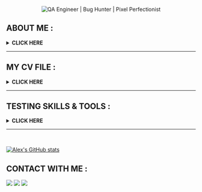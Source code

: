 <p align="center">
  <img src="https://iili.io/3Qtf1Hu.gif" alt="QA Engineer | Bug Hunter | Pixel Perfectionist" />
</p>

## ABOUT ME :
<details>
<summary><strong>CLICK HERE</strong></summary>  
  
## 👋 Hi, I'm Alex
**QA Engineer with 5+ years of experience in manual testing of web applications.**  
I specialize in functionality, responsiveness, and UX testing across **WordPress**, **Elementor**, **WooCommerce**, and **HTML/CSS**-based websites. Skilled in test case execution, bug reporting, cross-browser/device testing, and validation of third-party integrations such as **Mailchimp**.  
Detail-oriented with a solid understanding of front-end development, and proven success in agile, cross-functional teams using **Teamwork**.

### Responsibilities:

-  Performed **manual testing** of websites built with WordPress, Elementor, and WooCommerce  
-  Tested **new UI/UX designs** for accuracy and alignment with design specifications  
-  Created and executed **detailed checklists**, test cases, and testing documentation  
-  Reported bugs, verified fixes, and conducted **regression testing**  
-  Conducted **cross-browser** and **cross-device testing** to ensure compatibility  
-  Validated **responsive layouts** and markup-to-HTML conversion for visual and functional accuracy  
-  Verified **Mailchimp integration**, including email subscription and automation flows  
-  Provided **ongoing QA support** and post-deployment testing for live websites  
-  Used **Teamwork** to manage tasks, track progress, and collaborate in **agile teams**
  
</details>

---

## MY CV FILE :
<details>
<summary><strong>CLICK HERE</strong></summary>
</br>
  
[![Resume](https://img.icons8.com/?size=100&id=Lg8n3Qwr21ix&format=png&color=000000)](https://github.com/AlexKuchkov/Resume/blob/5a76f7b0f27e6425007a2cb1e7fb2586342d4035/AKResume.pdf)

</details>

---

## TESTING SKILLS & TOOLS :
<details>
<summary><strong>CLICK HERE</strong></summary>
  
### CMS & eCommerce :
[![WordPress](https://img.shields.io/badge/WordPress-21759B?style=for-the-badge&logo=wordpress&logoColor=white)](https://wordpress.org)
[![Elementor](https://img.shields.io/badge/Elementor-92003B?style=for-the-badge&logo=elementor&logoColor=white)](https://elementor.com)
[![WooCommerce](https://img.shields.io/badge/WooCommerce-96588a?style=for-the-badge&logo=woocommerce&logoColor=white)](https://woocommerce.com)
[![Shopify](https://img.shields.io/badge/Shopify-7AB55C?style=for-the-badge&logo=shopify&logoColor=white)](https://shopify.com)
[![WP Engine](https://img.shields.io/badge/WPEngine-0A96F0?style=for-the-badge)](https://wpengine.com)
[![WP Umbrella](https://img.shields.io/badge/WP%20Umbrella-18A0FB?style=for-the-badge)](https://wp-umbrella.com)

### Frontend Development :
[![HTML5](https://img.shields.io/badge/HTML5-e34f26?style=for-the-badge&logo=html5&logoColor=white)](https://developer.mozilla.org/en-US/docs/Web/Guide/HTML/HTML5)
[![CSS3](https://img.shields.io/badge/CSS3-1572B6?style=for-the-badge&logo=css3&logoColor=white)](https://developer.mozilla.org/en-US/docs/Web/CSS)
[![JavaScript](https://img.shields.io/badge/JavaScript-F7DF1E?style=for-the-badge&logo=javascript&logoColor=black)](https://developer.mozilla.org/en-US/docs/Web/JavaScript)
[![React](https://img.shields.io/badge/React-61DAFB?style=for-the-badge&logo=react&logoColor=black)](https://reactjs.org)
[![Bootstrap](https://img.shields.io/badge/Bootstrap-7952B3?style=for-the-badge&logo=bootstrap&logoColor=white)](https://getbootstrap.com)

### Database & Version Control :
[![MySQL](https://img.shields.io/badge/MySQL-4479A1?style=for-the-badge&logo=mysql&logoColor=white)](https://www.mysql.com)
[![GitHub](https://img.shields.io/badge/GitHub-181717?style=for-the-badge&logo=github&logoColor=white)](https://github.com)

### Project & Issue Management :
[![Teamwork](https://img.shields.io/badge/Teamwork-000000?style=for-the-badge&logo=teamwork&logoColor=white)](https://www.teamwork.com)
[![Jira](https://img.shields.io/badge/Jira-0052CC?style=for-the-badge&logo=jira&logoColor=white)](https://www.atlassian.com/software/jira)

### Email & Marketing Tools :
[![Mailchimp](https://img.shields.io/badge/Mailchimp-FFE01B?style=for-the-badge&logo=mailchimp&logoColor=black)](https://mailchimp.com)
[![Campaign Monitor](https://img.shields.io/badge/Campaign%20Monitor-509CF6?style=for-the-badge&logo=campaignmonitor&logoColor=white)](https://www.campaignmonitor.com)
[![Gmail](https://img.shields.io/badge/Gmail-EA4335?style=for-the-badge&logo=gmail&logoColor=white)](https://mail.google.com)
[![Outlook](https://img.shields.io/badge/Outlook-0072C6?style=for-the-badge&logo=microsoftoutlook&logoColor=white)](https://outlook.live.com)
[![Apple Mail](https://img.shields.io/badge/Mac%20Mail-333333?style=for-the-badge&logo=apple&logoColor=white)](https://www.apple.com/mail/)
[![Thunderbird](https://img.shields.io/badge/Thunderbird-0A84FF?style=for-the-badge&logo=thunderbird&logoColor=white)](https://www.thunderbird.net)
[![Front](https://img.shields.io/badge/Front-FF6F61?style=for-the-badge)](https://front.com)

### Communication & Collaboration :
[![Slack](https://img.shields.io/badge/Slack-4A154B?style=for-the-badge&logo=slack&logoColor=white)](https://slack.com)
[![Microsoft Teams](https://img.shields.io/badge/Microsoft%20Teams-6264A7?style=for-the-badge&logo=microsoftteams&logoColor=white)](https://www.microsoft.com/en/microsoft-teams)
[![Notion](https://img.shields.io/badge/Notion-000000?style=for-the-badge&logo=notion&logoColor=white)](https://www.notion.so)
[![Guru](https://img.shields.io/badge/Guru-5C6AC4?style=for-the-badge)](https://www.getguru.com)

### Design & Visual QA :
[![Figma](https://img.shields.io/badge/Figma-F24E1E?style=for-the-badge&logo=figma&logoColor=white)](https://figma.com)
[![Sketch](https://img.shields.io/badge/Sketch-F7B500?style=for-the-badge&logo=sketch&logoColor=black)](https://www.sketch.com/)
[![Adobe XD](https://img.shields.io/badge/Adobe%20XD-FF61F6?style=for-the-badge&logo=adobexd&logoColor=white)](https://www.adobe.com/products/xd.html)
[![Adobe Photoshop](https://img.shields.io/badge/Photoshop-31A8FF?style=for-the-badge&logo=adobephotoshop&logoColor=white)](https://www.adobe.com/products/photoshop.html)
[![Adobe Illustrator](https://img.shields.io/badge/Illustrator-FF9A00?style=for-the-badge&logo=adobeillustrator&logoColor=white)](https://www.adobe.com/products/illustrator.html)

### Testing & Debugging Tools :
[![Chrome DevTools](https://img.shields.io/badge/DevTools-4285F4?style=for-the-badge&logo=googlechrome&logoColor=white)](https://developer.chrome.com/docs/devtools/)
[![LambdaTest](https://img.shields.io/badge/LambdaTest-00C7B7?style=for-the-badge)](https://www.lambdatest.com)
[![Responsively App](https://img.shields.io/badge/ResponsivelyApp-38B2AC?style=for-the-badge)](https://responsively.app)
[![Pixel Perfect](https://img.shields.io/badge/Pixel%20Perfect-F28D35?style=for-the-badge)](https://addons.mozilla.org/en-US/firefox/addon/pixel-perfect/)
[![WAVE](https://img.shields.io/badge/WAVE%20Accessibility-5C2D91?style=for-the-badge)](https://wave.webaim.org/)
[![Siteimprove](https://img.shields.io/badge/Siteimprove-0B6ABF?style=for-the-badge)](https://siteimprove.com)
[![Google PageSpeed](https://img.shields.io/badge/PageSpeed-4285F4?style=for-the-badge&logo=google&logoColor=white)](https://pagespeed.web.dev)
[![GiftOfSpeed](https://img.shields.io/badge/GiftOfSpeed-009688?style=for-the-badge)](https://www.giftofspeed.com)
[![Lighthouse](https://img.shields.io/badge/Lighthouse-F44B21?style=for-the-badge&logo=lighthouse&logoColor=white)](https://developers.google.com/web/tools/lighthouse)
[![GTmetrix](https://img.shields.io/badge/GTmetrix-008ECC?style=for-the-badge)](https://gtmetrix.com)

### Screenshot & Recording Tools :
[![Taprecord](https://img.shields.io/badge/Taprecord-FF6F00?style=for-the-badge)](https://taprecord.com)
[![ScreenRec](https://img.shields.io/badge/ScreenRec-1E90FF?style=for-the-badge)](https://screenrec.com)
[![Lightshot](https://img.shields.io/badge/Lightshot-7D3C98?style=for-the-badge)](https://app.prntscr.com)
[![Teampaper Snap](https://img.shields.io/badge/Teampaper-2ECC71?style=for-the-badge)](https://teampaper.me/snap)
[![Monosnap](https://img.shields.io/badge/Monosnap-3498DB?style=for-the-badge)](https://monosnap.com)

### Utility & Accessibility Tools :
[![Color Picker](https://img.shields.io/badge/ColorPicker-9B59B6?style=for-the-badge)](https://www.google.com/search?q=color+picker)
[![WhatFont](https://img.shields.io/badge/WhatFont-333333?style=for-the-badge)](https://www.chengyinliu.com/whatfont.html)
[![Page Ruler](https://img.shields.io/badge/Page%20Ruler-4285F4?style=for-the-badge&logo=googlechrome&logoColor=white)](https://chrome.google.com/webstore/detail/page-ruler/cgmnfnmlficgeijcalkgnnkigkefkbhd)

### Cross-Platform Compatibility :
[![Windows](https://img.shields.io/badge/Windows-0078D6?style=for-the-badge&logo=windows&logoColor=white)](https://www.microsoft.com/windows)
[![macOS](https://img.shields.io/badge/macOS-000000?style=for-the-badge&logo=apple&logoColor=white)](https://www.apple.com/macos)
[![Android](https://img.shields.io/badge/Android-3DDC84?style=for-the-badge&logo=android&logoColor=white)](https://www.android.com)
[![iOS](https://img.shields.io/badge/iOS-000000?style=for-the-badge&logo=apple&logoColor=white)](https://www.apple.com/ios)

### Cross-Browser Testing :
[![Chrome](https://img.shields.io/badge/Chrome-4285F4?style=for-the-badge&logo=googlechrome&logoColor=white)](https://www.google.com/chrome)
[![Edge](https://img.shields.io/badge/Edge-0078D7?style=for-the-badge&logo=microsoftedge&logoColor=white)](https://www.microsoft.com/edge)
[![Safari](https://img.shields.io/badge/Safari-1C1C1C?style=for-the-badge&logo=safari&logoColor=white)](https://support.apple.com/safari)
[![Firefox](https://img.shields.io/badge/Firefox-FF7139?style=for-the-badge&logo=firefox-browser&logoColor=white)](https://www.mozilla.org/firefox)
[![Opera](https://img.shields.io/badge/Opera-FF1B2D?style=for-the-badge&logo=opera&logoColor=white)](https://www.opera.com)

### Office & Productivity :
[![Microsoft Office](https://img.shields.io/badge/Microsoft%20Office-D83B01?style=for-the-badge&logo=microsoftoffice&logoColor=white)](https://www.microsoft.com/microsoft-365)
[![Mac Office](https://img.shields.io/badge/Mac%20Office-000000?style=for-the-badge&logo=apple&logoColor=white)](https://www.apple.com/iwork/)
[![Keeper](https://img.shields.io/badge/Keeper-FFB400?style=for-the-badge)](https://www.keepersecurity.com)
[![ProtonVPN](https://img.shields.io/badge/ProtonVPN-8B89CC?style=for-the-badge)](https://protonvpn.com)

</details>

---

</br>

[![Alex's GitHub stats](https://github-readme-stats.vercel.app/api?username=AlexKuchkov&show_icons=true&theme=transparent)](#)

## CONTACT WITH ME :

[<img src="https://custom-icon-badges.demolab.com/badge/LinkedIn-0A66C2?logo=linkedin-white&logoColor=fff" />](https://www.linkedin.com/in/alexkuchkov)
[<img src="https://img.shields.io/badge/Telegram-2CA5E0?logo=telegram&logoColor=white" />](https://t.me/Hollister89)
[<img src="https://img.shields.io/badge/Gmail-D14836?logo=gmail&logoColor=white" />](mailto:alexku4kov@gmail.com)









